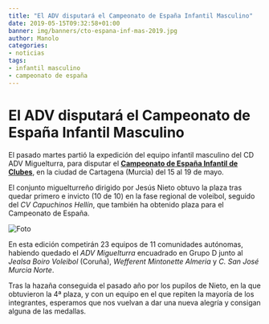 ```yaml
---
title: "El ADV disputará el Campeonato de España Infantil Masculino"
date: 2019-05-15T09:32:58+01:00
banner: img/banners/cto-espana-inf-mas-2019.jpg
author: Manolo
categories:
- noticias
tags:
- infantil masculino
- campeonato de españa
---
```


# El ADV disputará el Campeonato de España Infantil Masculino

El pasado martes partió la expedición del equipo infantil masculino
del CD ADV Miguelturra, para disputar
el [**Campeonato de España Infantil de Clubes**][cto], en la ciudad de
Cartagena (Murcia) del 15 al 19 de mayo.

El conjunto miguelturreño dirigido por Jesús Nieto obtuvo la plaza
tras quedar primero e invicto (10 de 10) en la fase regional de
voleibol, seguido del *CV Capuchinos Hellín*, que también ha obtenido
plaza para el Campeonato de España.

![Foto](../../../../../img/banners/cto-espana-inf-mas-2019.jpg)

En esta edición competirán 23 equipos de 11 comunidades autónomas,
habiendo quedado el *ADV Miguelturra* encuadrado en Grupo D junto al
*Jealsa Boiro Voleibol* (Coruña), *Wefferent Mintonette Almeria* y *C. San
José Murcia Norte*.

Tras la hazaña conseguida el pasado año por los pupilos de Nieto, en
la que obtuvieron la 4ª plaza, y con un equipo en el que repiten la
mayoría de los integrantes, esperamos que nos vuelvan a dar una nueva
alegría y consigan alguna de las medallas.

[cto]: http://www.rfevb.com/campeonato-de-espana-infantil-masculino-2019
